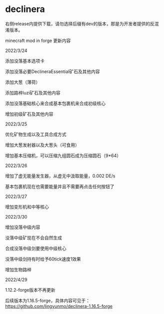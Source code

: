 # declinera

右侧release内提供下载，请勿选择后缀有dev的版本，那是为开发者提供的反混淆版本。

minecraft mod in forge
更新内容

2022/3/24

添加没落基本选项卡

添加没落必要DeclineraEssential矿石及其他内容

添加大葱（薄荷）

添加路梓luzi矿石及其他内容

添加没落基础核心来合成基本包裹机来合成初级核心

增加初级矿石及其他内容


2022/3/25

优化矿物生成以及工具合成方式

增加大葱发射器以及大葱头（可食用）

增加基本压缩机，可以压缩九组圆石成为压缩圆石（9*64）

2022/3/26

增加了虚无能量发生器，从虚无中汲取能量，0.002 DE/s

基本包裹机现在也需要能量并且不需要再点击任何按钮了

2022/3/27

增加变形机和中等核心

2022/3/30

增加没落中级内容

没落中级矿现在不会自然生成

合成没落中级剑要使用中级核心

没落中级剑持有时给予60tick速度1效果

增加生物路梓

2022/4/29

1.12.2-forge版本不再更新

后续版本为1.16.5-forge，具体内容可见于：https://github.com/lingyunmo/declinera-1.16.5-forge
